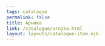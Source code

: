 ```yaml
---
tags: catalogue
permalink: false
title: Арника
link: /catalogue/arnika.html
layout: layouts/catalogue-item.njk
---
```

